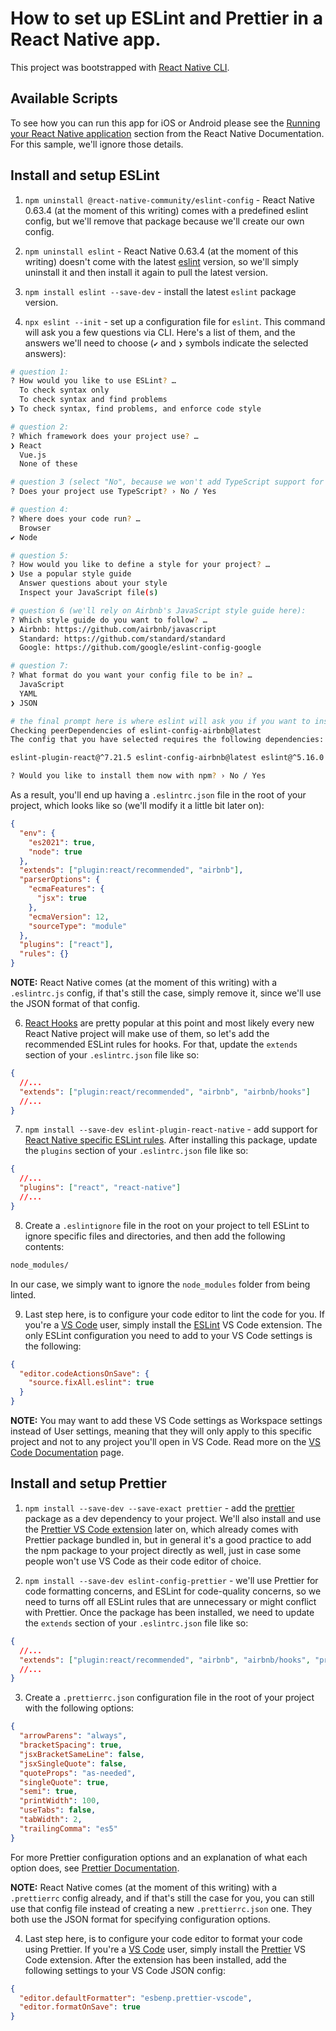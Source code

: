 # How to set up ESLint and Prettier in a React Native app.

This project was bootstrapped with [React Native CLI](https://reactnative.dev/docs/environment-setup#creating-a-new-application).

## Available Scripts

To see how you can run this app for iOS or Android please see the [Running your React Native application](https://reactnative.dev/docs/environment-setup#running-your-react-native-application) section from the React Native Documentation. For this sample, we'll ignore those details.

## Install and setup ESLint

1. `npm uninstall @react-native-community/eslint-config` - React Native 0.63.4 (at the moment of this writing) comes with a predefined eslint config, but we'll remove that package because we'll create our own config.

2. `npm uninstall eslint` - React Native 0.63.4 (at the moment of this writing) doesn't come with the latest [eslint](https://www.npmjs.com/package/eslint) version, so we'll simply uninstall it and then install it again to pull the latest version.

3. `npm install eslint --save-dev` - install the latest `eslint` package version.

4. `npx eslint --init` - set up a configuration file for `eslint`. This command will ask you a few questions via CLI. Here's a list of them, and the answers we'll need to choose (`✔` and `❯` symbols indicate the selected answers):

```bash
# question 1:
? How would you like to use ESLint? …
  To check syntax only
  To check syntax and find problems
❯ To check syntax, find problems, and enforce code style

# question 2:
? Which framework does your project use? …
❯ React
  Vue.js
  None of these

# question 3 (select "No", because we won't add TypeScript support for this project):
? Does your project use TypeScript? › No / Yes

# question 4:
? Where does your code run? …
  Browser
✔ Node

# question 5:
? How would you like to define a style for your project? …
❯ Use a popular style guide
  Answer questions about your style
  Inspect your JavaScript file(s)

# question 6 (we'll rely on Airbnb's JavaScript style guide here):
? Which style guide do you want to follow? …
❯ Airbnb: https://github.com/airbnb/javascript
  Standard: https://github.com/standard/standard
  Google: https://github.com/google/eslint-config-google

# question 7:
? What format do you want your config file to be in? …
  JavaScript
  YAML
❯ JSON

# the final prompt here is where eslint will ask you if you want to install all the necessary dependencies. Select "Yes" and hit enter:
Checking peerDependencies of eslint-config-airbnb@latest
The config that you have selected requires the following dependencies:

eslint-plugin-react@^7.21.5 eslint-config-airbnb@latest eslint@^5.16.0 || ^6.8.0 || ^7.2.0 eslint-plugin-import@^2.22.1 eslint-plugin-jsx-a11y@^6.4.1 eslint-plugin-react-hooks@^4 || ^3 || ^2.3.0 || ^1.7.0

? Would you like to install them now with npm? › No / Yes
```

As a result, you'll end up having a `.eslintrc.json` file in the root of your project, which looks like so (we'll modify it a little bit later on):

```json
{
  "env": {
    "es2021": true,
    "node": true
  },
  "extends": ["plugin:react/recommended", "airbnb"],
  "parserOptions": {
    "ecmaFeatures": {
      "jsx": true
    },
    "ecmaVersion": 12,
    "sourceType": "module"
  },
  "plugins": ["react"],
  "rules": {}
}
```

**NOTE:** React Native comes (at the moment of this writing) with a `.eslintrc.js` config, if that's still the case, simply remove it, since we'll use the JSON format of that config.

6. [React Hooks](https://reactjs.org/docs/hooks-intro.html) are pretty popular at this point and most likely every new React Native project will make use of them, so let's add the recommended ESLint rules for hooks. For that, update the `extends` section of your `.eslintrc.json` file like so:

```json
{
  //...
  "extends": ["plugin:react/recommended", "airbnb", "airbnb/hooks"]
  //...
}
```

7. `npm install --save-dev eslint-plugin-react-native` - add support for [React Native specific ESLint rules](https://www.npmjs.com/package/eslint-plugin-react-native#list-of-supported-rules). After installing this package, update the `plugins` section of your `.eslintrc.json` file like so:

```json
{
  //...
  "plugins": ["react", "react-native"]
  //...
}
```

8. Create a `.eslintignore` file in the root on your project to tell ESLint to ignore specific files and directories, and then add the following contents:

```bash
node_modules/
```

In our case, we simply want to ignore the `node_modules` folder from being linted.

9. Last step here, is to configure your code editor to lint the code for you. If you're a [VS Code](https://code.visualstudio.com/) user, simply install the [ESLint](https://marketplace.visualstudio.com/items?itemName=dbaeumer.vscode-eslint) VS Code extension. The only ESLint configuration you need to add to your VS Code settings is the following:

```json
{
  "editor.codeActionsOnSave": {
    "source.fixAll.eslint": true
  }
}
```

**NOTE:** You may want to add these VS Code settings as Workspace settings instead of User settings, meaning that they will only apply to this specific project and not to any project you'll open in VS Code. Read more on the [VS Code Documentation](https://code.visualstudio.com/docs/getstarted/settings) page.

## Install and setup Prettier

1. `npm install --save-dev --save-exact prettier` - add the [prettier](https://www.npmjs.com/package/prettier) package as a dev dependency to your project. We'll also install and use the [Prettier VS Code extension](https://marketplace.visualstudio.com/items?itemName=esbenp.prettier-vscode) later on, which already comes with Prettier package bundled in, but in general it's a good practice to add the npm package to your project directly as well, just in case some people won't use VS Code as their code editor of choice.

2. `npm install --save-dev eslint-config-prettier` - we'll use Prettier for code formatting concerns, and ESLint for code-quality concerns, so we need to turns off all ESLint rules that are unnecessary or might conflict with Prettier. Once the package has been installed, we need to update the `extends` section of your `.eslintrc.json` file like so:

```json
{
  //...
  "extends": ["plugin:react/recommended", "airbnb", "airbnb/hooks", "prettier", "prettier/react"]
  //...
}
```

3. Create a `.prettierrc.json` configuration file in the root of your project with the following options:

```json
{
  "arrowParens": "always",
  "bracketSpacing": true,
  "jsxBracketSameLine": false,
  "jsxSingleQuote": false,
  "quoteProps": "as-needed",
  "singleQuote": true,
  "semi": true,
  "printWidth": 100,
  "useTabs": false,
  "tabWidth": 2,
  "trailingComma": "es5"
}
```

For more Prettier configuration options and an explanation of what each option does, see [Prettier Documentation](https://prettier.io/docs/en/options.html).

**NOTE:** React Native comes (at the moment of this writing) with a `.prettierrc` config already, and if that's still the case for you, you can still use that config file instead of creating a new `.prettierrc.json` one. They both use the JSON format for specifying configuration options.

4. Last step here, is to configure your code editor to format your code using Prettier. If you're a [VS Code](https://code.visualstudio.com/) user, simply install the [Prettier](https://marketplace.visualstudio.com/items?itemName=esbenp.prettier-vscode) VS Code extension. After the extension has been installed, add the following settings to your VS Code JSON config:

```json
{
  "editor.defaultFormatter": "esbenp.prettier-vscode",
  "editor.formatOnSave": true
}
```
